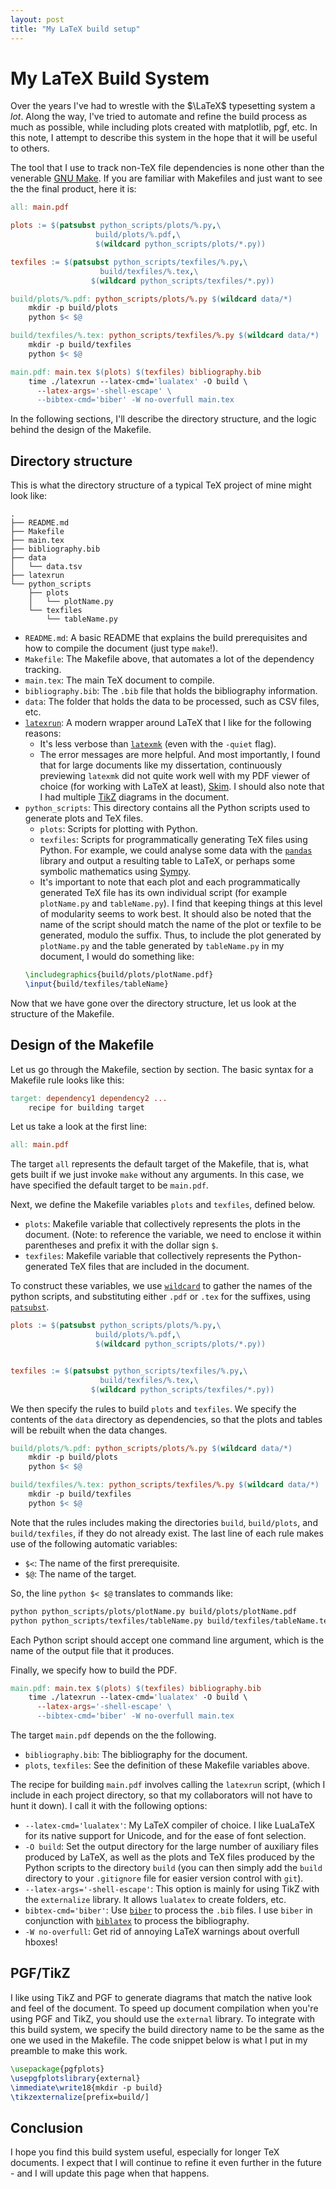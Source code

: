 ```yaml
---
layout: post
title: "My LaTeX build setup"
---
```


My LaTeX Build System
========================

Over the years I've had to wrestle with the $\LaTeX$ typesetting system
a *lot*. Along the way, I've tried to automate and refine the build
process as much as possible, while including plots created with
matplotlib, pgf, etc. In this note, I attempt to describe this system in
the hope that it will be useful to others.

The tool that I use to track non-TeX file dependencies is none other
than the venerable [GNU Make](https://www.gnu.org/software/make/). If
you are familiar with Makefiles and just want to see the the final
product, here it is:

```Makefile
all: main.pdf

plots := $(patsubst python_scripts/plots/%.py,\
                   build/plots/%.pdf,\
                   $(wildcard python_scripts/plots/*.py))

texfiles := $(patsubst python_scripts/texfiles/%.py,\
                    build/texfiles/%.tex,\
                  $(wildcard python_scripts/texfiles/*.py))

build/plots/%.pdf: python_scripts/plots/%.py $(wildcard data/*)
	mkdir -p build/plots
	python $< $@

build/texfiles/%.tex: python_scripts/texfiles/%.py $(wildcard data/*)
	mkdir -p build/texfiles
	python $< $@

main.pdf: main.tex $(plots) $(texfiles) bibliography.bib
	time ./latexrun --latex-cmd='lualatex' -O build \
	  --latex-args='-shell-escape' \
	  --bibtex-cmd='biber' -W no-overfull main.tex

```

In the following sections, I'll describe the directory structure, and
the logic behind the design of the Makefile. 

Directory structure
-------------------

This is what the directory structure of a typical TeX project of mine might look like:

```
.
├── README.md
├── Makefile
├── main.tex
├── bibliography.bib
├── data
│   └── data.tsv
├── latexrun
└── python_scripts
    ├── plots
    │   └── plotName.py
    └── texfiles
        └── tableName.py
```

- `README.md`: A basic README that explains the build prerequisites and
    how to compile the document (just type `make`!).
- `Makefile`: The Makefile above, that automates a lot of the dependency
    tracking.
- `main.tex`: The main TeX document to compile.
- `bibliography.bib`: The `.bib` file that holds the bibliography 
    information.
- `data`: The folder that holds the data to be processed, such as CSV 
       files, etc.
- [`latexrun`](https://github.com/aclements/latexrun): A modern wrapper
    around LaTeX that I like for the following reasons:
    - It's less verbose than
        [`latexmk`](https://ctan.org/pkg/latexmk?lang=en) (even with the `-quiet` flag).
    - The error messages are more helpful.
     And most importantly, I found that for large documents like my
     dissertation, continuously previewing `latexmk` did not quite work
     well with my PDF viewer of choice (for working with LaTeX at
     least), [Skim](http://skim-app.sourceforge.net). I should also note
     that I had multiple [TikZ](https://sourceforge.net/projects/pgf/)
     diagrams in the document.
- `python_scripts`: This directory contains all the Python scripts used
    to generate plots and TeX files.
    - `plots`: Scripts for plotting with Python.
    - `texfiles`: Scripts for programmatically generating TeX files
        using Python. For example, we could analyse some data with the
        [`pandas`](http://pandas.pydata.org) library and output a
        resulting table to LaTeX, or perhaps some symbolic mathematics
        using [Sympy](http://www.sympy.org/en/index.html).
    - It's important to note that each plot and each programmatically
    generated TeX file has its own individual script (for example
    `plotName.py` and `tableName.py`). I find that keeping things at
    this level of modularity seems to work best. It should also be noted
    that the name of the script should match the name of the plot or
    texfile to be generated, modulo the suffix. Thus, to include the
    plot generated by `plotName.py` and the table generated by
    `tableName.py` in my document, I would do something
    like:
    ```latex
    \includegraphics{build/plots/plotName.pdf}
    \input{build/texfiles/tableName}
    ```

Now that we have gone over the directory structure, let us look at the
structure of the Makefile.

Design of the Makefile
----------------------

Let us go through the Makefile, section by section.
The basic syntax for a Makefile rule looks like this:

```Makefile
target: dependency1 dependency2 ...
    recipe for building target
```

Let us take a look at the first line:

```Makefile
all: main.pdf
```
The target `all` represents the default target of the Makefile, that is,
what gets built if we just invoke `make` without any arguments. In this
case, we have specified the default target to be `main.pdf`.

Next, we define the Makefile variables `plots` and `texfiles`, defined below.

- `plots`: Makefile variable that collectively represents the plots
    in the document. (Note: to reference the variable, we need to
    enclose it within parentheses and prefix it with the dollar sign `$`.
- `texfiles`: Makefile variable that collectively represents the
    Python-generated TeX files that are included in the document.

To construct these variables, we use
[`wildcard`](https://www.gnu.org/software/make/manual/make.html#Wildcard-Function)
to gather the names of the python scripts, and substituting either
`.pdf` or `.tex` for the suffixes, using
[`patsubst`](https://www.gnu.org/software/make/manual/make.html#Text-Functions).


```Makefile
plots := $(patsubst python_scripts/plots/%.py,\
                   build/plots/%.pdf,\
                   $(wildcard python_scripts/plots/*.py))


texfiles := $(patsubst python_scripts/texfiles/%.py,\
                    build/texfiles/%.tex,\
                  $(wildcard python_scripts/texfiles/*.py))
```

We then specify the rules to build `plots` and `texfiles`. We specify the
contents of the `data` directory as dependencies, so that the plots and
tables will be rebuilt when the data changes. 

```Makefile
build/plots/%.pdf: python_scripts/plots/%.py $(wildcard data/*)
	mkdir -p build/plots
	python $< $@

build/texfiles/%.tex: python_scripts/texfiles/%.py $(wildcard data/*)
	mkdir -p build/texfiles
	python $< $@
```

Note that the rules includes making the directories `build`,
`build/plots`, and `build/texfiles`, if they do not already exist.
The last line of each rule makes use of the following automatic
variables:

- `$<`: The name of the first prerequisite.
- `$@`: The name of the target.

So, the line `python $< $@` translates to commands like: 

```bash
python python_scripts/plots/plotName.py build/plots/plotName.pdf
python python_scripts/texfiles/tableName.py build/texfiles/tableName.tex
```

Each Python script should accept one command line argument, which
is the name of the output file that it produces.

Finally, we specify how to build the PDF.

```Makefile
main.pdf: main.tex $(plots) $(texfiles) bibliography.bib
	time ./latexrun --latex-cmd='lualatex' -O build \
	  --latex-args='-shell-escape' \
	  --bibtex-cmd='biber' -W no-overfull main.tex
```

The target `main.pdf` depends on the the following.

- `bibliography.bib`: The bibliography for the document.
- `plots`, `texfiles`: See the definition of these Makefile variables above.

The recipe for building `main.pdf` involves calling the `latexrun` script,
(which I include in each project directory, so that my collaborators will
not have to hunt it down). I call it with the following options:

- `--latex-cmd='lualatex'`: My LaTeX compiler of choice. I like LuaLaTeX
    for its native support for Unicode, and for the ease of font selection.
- `-O build`: Set the output directory for the large number of auxiliary files
    produced by LaTeX, as well as the plots and TeX files produced by
    the Python scripts to the directory `build` (you can then simply add
    the `build` directory to your `.gitignore` file for easier version
    control with `git`).
- `--latex-args='-shell-escape'`: This option is mainly for using TikZ
    with the `externalize` library. It allows `lualatex` to create
    folders, etc.
- `bibtex-cmd='biber'`: Use
    [`biber`](http://biblatex-biber.sourceforge.net) to process the
    `.bib` files. I use `biber` in conjunction with
    [`biblatex`](http://mirrors.ctan.org/help/Catalogue/entries/biblatex.html)
    to process the bibliography. 
- `-W no-overfull`: Get rid of annoying LaTeX warnings about overfull
    hboxes!



PGF/TikZ
--------

I like using TikZ and PGF to generate diagrams that match the native
look and feel of the document. To speed up document compilation when
you're using PGF and TikZ, you should use the `external` library. To
integrate with this build system, we specify the build directory name to
be the same as the one we used in the Makefile. The code snippet below
is what I put in my preamble to make this work.

```latex
\usepackage{pgfplots}
\usepgfplotslibrary{external}
\immediate\write18{mkdir -p build}
\tikzexternalize[prefix=build/]
```

Conclusion
----------

I hope you find this build system useful, especially for longer TeX
documents. I expect that I will continue to refine it even further in
the future - and I will update this page when that happens.

